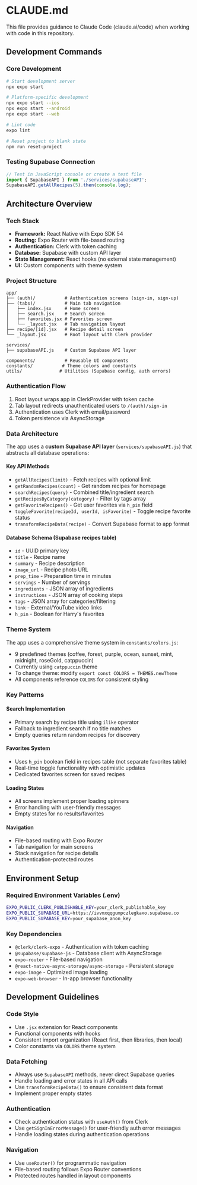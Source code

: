 # CLAUDE.md

This file provides guidance to Claude Code (claude.ai/code) when working with code in this repository.

## Development Commands

### Core Development
```bash
# Start development server
npx expo start

# Platform-specific development
npx expo start --ios
npx expo start --android
npx expo start --web

# Lint code
expo lint

# Reset project to blank state
npm run reset-project
```

### Testing Supabase Connection
```javascript
// Test in JavaScript console or create a test file
import { SupabaseAPI } from './services/supabaseAPI';
SupabaseAPI.getAllRecipes(5).then(console.log);
```

## Architecture Overview

### Tech Stack
- **Framework:** React Native with Expo SDK 54
- **Routing:** Expo Router with file-based routing
- **Authentication:** Clerk with token caching
- **Database:** Supabase with custom API layer
- **State Management:** React hooks (no external state management)
- **UI:** Custom components with theme system

### Project Structure
```
app/
├── (auth)/           # Authentication screens (sign-in, sign-up)
├── (tabs)/           # Main tab navigation
│   ├── index.jsx     # Home screen
│   ├── search.jsx    # Search screen
│   ├── favorites.jsx # Favorites screen
│   └── _layout.jsx   # Tab navigation layout
├── recipe/[id].jsx   # Recipe detail screen
└── _layout.jsx       # Root layout with Clerk provider

services/
├── supabaseAPI.js    # Custom Supabase API layer

components/           # Reusable UI components
constants/           # Theme colors and constants
utils/              # Utilities (Supabase config, auth errors)
```

### Authentication Flow
1. Root layout wraps app in ClerkProvider with token cache
2. Tab layout redirects unauthenticated users to `/(auth)/sign-in`
3. Authentication uses Clerk with email/password
4. Token persistence via AsyncStorage

### Data Architecture
The app uses a **custom Supabase API layer** (`services/supabaseAPI.js`) that abstracts all database operations:

#### Key API Methods
- `getAllRecipes(limit)` - Fetch recipes with optional limit
- `getRandomRecipes(count)` - Get random recipes for homepage
- `searchRecipes(query)` - Combined title/ingredient search
- `getRecipesByCategory(category)` - Filter by tags array
- `getFavoriteRecipes()` - Get user favorites via `h_pin` field
- `toggleFavorite(recipeId, userId, isFavorite)` - Toggle recipe favorite status
- `transformRecipeData(recipe)` - Convert Supabase format to app format

#### Database Schema (Supabase recipes table)
- `id` - UUID primary key
- `title` - Recipe name
- `summary` - Recipe description
- `image_url` - Recipe photo URL
- `prep_time` - Preparation time in minutes
- `servings` - Number of servings
- `ingredients` - JSON array of ingredients
- `instructions` - JSON array of cooking steps
- `tags` - JSON array for categories/filtering
- `link` - External/YouTube video links
- `h_pin` - Boolean for Harry's favorites

### Theme System
The app uses a comprehensive theme system in `constants/colors.js`:
- 9 predefined themes (coffee, forest, purple, ocean, sunset, mint, midnight, roseGold, catppuccin)
- Currently using `catppuccin` theme
- To change theme: modify `export const COLORS = THEMES.newTheme`
- All components reference `COLORS` for consistent styling

### Key Patterns

#### Search Implementation
- Primary search by recipe title using `ilike` operator
- Fallback to ingredient search if no title matches
- Empty queries return random recipes for discovery

#### Favorites System
- Uses `h_pin` boolean field in recipes table (not separate favorites table)
- Real-time toggle functionality with optimistic updates
- Dedicated favorites screen for saved recipes

#### Loading States
- All screens implement proper loading spinners
- Error handling with user-friendly messages
- Empty states for no results/favorites

#### Navigation
- File-based routing with Expo Router
- Tab navigation for main screens
- Stack navigation for recipe details
- Authentication-protected routes

## Environment Setup

### Required Environment Variables (.env)
```bash
EXPO_PUBLIC_CLERK_PUBLISHABLE_KEY=your_clerk_publishable_key
EXPO_PUBLIC_SUPABASE_URL=https://ivvmxqqgumpczlegkaxo.supabase.co
EXPO_PUBLIC_SUPABASE_KEY=your_supabase_anon_key
```

### Key Dependencies
- `@clerk/clerk-expo` - Authentication with token caching
- `@supabase/supabase-js` - Database client with AsyncStorage
- `expo-router` - File-based navigation
- `@react-native-async-storage/async-storage` - Persistent storage
- `expo-image` - Optimized image loading
- `expo-web-browser` - In-app browser functionality

## Development Guidelines

### Code Style
- Use `.jsx` extension for React components
- Functional components with hooks
- Consistent import organization (React first, then libraries, then local)
- Color constants via `COLORS` theme system

### Data Fetching
- Always use `SupabaseAPI` methods, never direct Supabase queries
- Handle loading and error states in all API calls
- Use `transformRecipeData()` to ensure consistent data format
- Implement proper empty states

### Authentication
- Check authentication status with `useAuth()` from Clerk
- Use `getSignInErrorMessage()` for user-friendly auth error messages
- Handle loading states during authentication operations

### Navigation
- Use `useRouter()` for programmatic navigation
- File-based routing follows Expo Router conventions
- Protected routes handled in layout components